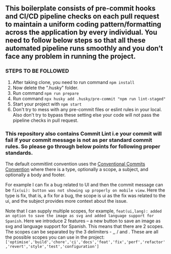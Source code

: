 ## This boilerplate consists of pre-commit hooks and CI/CD pipeline checks on each pull request to maintain a uniform coding pattern/formatting across the application by every individual. You need to follow below steps so that all these automated pipeline runs smoothly and you don’t face any problem in running the project.

### STEPS TO BE FOLLOWED

1. After taking clone, you need to run command `npm install`
2. Now delete the ".husky" folder.
3. Run command `npm run prepare`
4. Run command `npx husky add .husky/pre-commit "npm run lint-staged"`
5. Start your project with `npm start`
6. Don't try to mess with any pre-commit files or eslint rules in your local. Also don't try to bypass these setting else your code will not pass the pipeline checks in pull request.

### This repository also contains Commit Lint i.e your commit will fail if your commit message is not as per standard commit rules. So please go through below points for following proper standards.

The default commitlint convention uses the [Conventional Commits Convention](https://www.conventionalcommits.org/en/v1.0.0/) where there is a type, optionally a scope, a subject, and optionally a body and footer.

For example I can fix a bug related to UI and then the commit message can be `fix(ui): button was not showing up properly on mobile view`. Here the type is fix, that is, a fix for a bug, the scope is ui as the fix was related to the ui, and the subject provides more context about the issue.

Note that I can supply multiple scopes, for example, `feat(ui,lang): added an option to save the image as svg and added language support for Spanish`. Here we introduce 2 features – a new button to save an image as svg and language support for Spanish. This means that there are 2 scopes. The scopes can be separated by the 3 delimiters - ,, / and \.
These are all the possible scopes you can use in the project: `['optimise','build','chore','ci','docs','feat','fix','perf','refactor','revert','style','test','configuration']`
